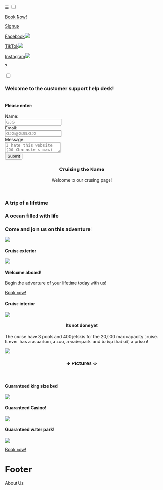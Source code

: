 <!DOCTYPE html>
<html lang="en">
<head>
    <meta charset="UTF-8">
    <meta name="viewport" content="width=device-width, initial-scale=1.0">
    <title>Document</title>
    <link rel="stylesheet" href="styles.css">
    <link rel="stylesheet" href="../icomoon-v1.0/style.css">
    <script src="main.js"></script>
</head>
<body>
    <label for="menu-toggle" class="menu-label">&#x2630;</label>
    <input type="checkbox" id="menu-toggle">
    <section class="top-menu">
        <div class="menu-items">
            <p><a href="../Booking page/index.html">Book Now!</a></p>
            <p><a href="#" onclick="name_popup()">Signup</a></p>
            <p><a class="social-grid" href="https://www.facebook.com/zuck/">Facebook<img src="https://www.svgrepo.com/show/475647/facebook-color.svg"></a></p>
            <p><a class="social-grid" href="https://www.facebook.com/zuck/">TikTok<img src="https://www.svgrepo.com/show/452114/tiktok.svg"></a></p>
            <p><a class="social-grid" href="https://www.facebook.com/zuck/">Instagram<img src="https://www.svgrepo.com/show/452229/instagram-1.svg"></a></p>
        </div>
    </section>
    <aside class="chatbox">
        <label class="chatbox-label" for="chatbox-input"><p>?</p></label>
        <input id="chatbox-input" type="checkbox">
        <section class="chatbox-section">
            <h1>Welcome to the customer support help desk!</h1>
            <form>
                <section>
                    <h1 style="display: inline-block;">Please enter:</h1>
                    <div>
                        <label>Name:</label><br>
                        <input type="text" placeholder="GJG" name="name" required>
                    </div>
                    <div>
                        <label>Email:</label><br>
                        <input type="email" placeholder="GJG@GJG.GJG" name="email" required>
                    </div>
                    <div class="message-box">
                        <label>Message:</label><br>
                        <textarea placeholder="I hate this website (50 Characters max)" maxlength="50" required></textarea>
                    </div>
                    <div class="chatbox-submit">
                        <input type="submit" value="Submit" name="submitted">
                    </div>
                </section>
            </form>
        </section>
    </aside>
    <main>
        <section class="main-section">
            <section>
                <header class="main-header">
                    <div class="logo-container">
                        <h1>Cruising the Name</h1>
                        <aside class="icon-logo-container">
                            <span class="icon-peace-logo"></span>
                        </aside>
                    </div>
                    <p>Welcome to our crusing page!</p>
                </header>
                <div class="main-image">
                    <div id="animation-block" class="animation-block-class">
                        <div>
                            <h1>A trip of a lifetime</h1>
                        </div>
                        <div>
                            <h1>A ocean filled with life</h1>
                        </div>
                        <div>
                            <h1>Come and join us on this adventure!</h1>
                        </div>
                    </div>
                    <img src="https://img.atlasobscura.com/8WQhQ0SjlrVkKHDTqElxCviWT4wt9VeuDr8LWrgex8A/rs:fill:12000:12000/q:81/sm:1/scp:1/ar:1/aHR0cHM6Ly9hdGxh/cy1kZXYuczMuYW1h/em9uYXdzLmNvbS91/cGxvYWRzL2Fzc2V0/cy8zMjlmMmE0Yzgw/NDZkZjFlZDlfRDNL/NTFKLmpwZw.jpg">
                </div>
                <section class="first-section">
                    <div class="cruise-image">
                        <h1>Cruise exterior</h1>
                        <img src="https://www.thetimes.co.uk/travel/wp-content/uploads/sites/6/2022/01/MSC-Seashore-by-Conrad-Schutt118.jpg">
                    </div>
                    <div class="background-border">
                        <h1>Welcome aboard!</h1>
                        <p>Begin the adventure of your lifetime today with us!</p>
                        <div>
                            <div class="book-now-button">
                                <a href="../Booking page/index.html"><p>Book now!</p></a>
                            </div>
                        </div>
                    </div>
                </section>
                <section class="second-section">
                    <div class="cruise-image">
                        <h1>Cruise interior</h1>
                        <img src="https://images3.alphacoders.com/863/863668.jpg">
                    </div>
                    <div class="background-border paragraph-info">
                        <h1 style="text-align: center;">Its not done yet</h1>
                        <p>The cruise have 3 pools and 400 jetskis for the 20,000 max capacity cruise. It even has a aquarium, a zoo, a waterpark, and to top that off, a prison!</p>
                        <img src="https://t4.ftcdn.net/jpg/01/01/25/49/500_F_101254939_aTjWzlr5HUGz4FATI1bbEW8Mw3es3qbT.jpg">
                    </div>
                </section>
            </section>
            <section>
                <header class="picture-header">
                    <h1>↓ Pictures ↓</h1>
                </header>
                <section class="third-section">
                    <div class="background-border">
                        <h1>Guaranteed king size bed</h1>
                        <img src="https://i2-prod.dublinlive.ie/incoming/article11389252.ece/ALTERNATES/s1227b/disneymagic19.jpg">
                    </div>
                    <div class="background-border">
                        <h1>Guaranteed Casino!</h1>
                        <img src="https://d8i7t4j4.rocketcdn.me/wp-content/uploads/2018/06/CCL_Horizon_Casino-Bar_0394.jpg">
                    </div>
                    <div class="background-border">
                        <h1>Guaranteed water park!</h1>
                        <img src="https://th.bing.com/th/id/R.42bc4a8b4931f285c5685330c852ac7e?rik=NGhAZ0xR645BlQ&pid=ImgRaw&r=0">
                    </div>
                </section>
                <div class="background-border">
                    <div class="book-now-button">
                        <a href="../Booking page/index.html"><p>Book now!</p></a>
                    </div>
                </div>
            </section>
        </section>
        <footer>
            <h1>Footer</h1>
            <p>About Us</p>
            <div style="height: 200em;"></div>
        </footer>
    </main>
</body>
</html>
